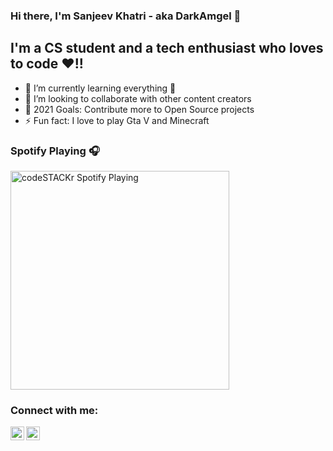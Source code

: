 ### Hi there, I'm Sanjeev Khatri - aka DarkAmgel 👋



## I'm a  CS student and a tech enthusiast who loves to code ❤️!!


- 🌱 I’m currently learning everything 🤣
- 👯 I’m looking to collaborate with other content creators
- 🥅 2021 Goals: Contribute more to Open Source projects
- ⚡ Fun fact: I love to play Gta V and Minecraft

### Spotify Playing 🎧

[<img src="https://now-playing-codestackr.vercel.app/api/spotify-playing" alt="codeSTACKr Spotify Playing" width="350" />](https://open.spotify.com/user/bcuh1w5pmn1ztpugdf71ts4i6)

### Connect with me:




[<img align="left" alt="Sandeep | LinkedIn" width="22px" src="https://cdn.jsdelivr.net/npm/simple-icons@v3/icons/linkedin.svg" />][linkedin]
[<img align="left" alt="codeSTACKr | Instagram" width="22px" src="https://cdn.jsdelivr.net/npm/simple-icons@v3/icons/instagram.svg" />][instagram]

<br />











[instagram]: https://www.instagram.com/i_am_rogue_sandeep/
[linkedin]: https://www.linkedin.com/in/sandeep-kshetri-05bbb6183/

